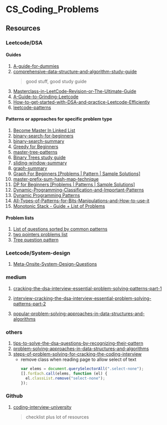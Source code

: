 # CS_Coding_Problems

## Resources

### Leetcode/DSA

#### Guides

1. [A-guide-for-dummies](<https://leetcode.com/discuss/general-discussion/623011/A-guide-for-dummies-(like-me)>)
2. [comprehensive-data-structure-and-algorithm-study-guide](https://leetcode.com/discuss/general-discussion/494279/comprehensive-data-structure-and-algorithm-study-guide)
   > good stuff, good study guide
3. [Masterclass-in-LeetCode-Revision-or-The-Ultimate-Guide](https://leetcode.com/discuss/study-guide/5171445/Masterclass-in-LeetCode-Revision-or-The-Ultimate-Guide)
4. [A-Guide-to-Grinding-Leetcode](https://leetcode.com/discuss/study-guide/5163518/A-Guide-to-Grinding-Leetcode)
5. [How-to-get-started-with-DSA-and-practice-Leetcode-Efficiently](https://leetcode.com/discuss/study-guide/2009997/How-to-get-started-with-DSA-and-practice-Leetcode-Efficiently)
6. [leetcode-patterns](https://seanprashad.com/leetcode-patterns/)

#### Patterns or approaches for specific problem type

1. [Become Master In Linked List](https://leetcode.com/discuss/study-guide/1800120/Become-Master-In-Linked-List)
2. [binary-search-for-beginners](https://leetcode.com/discuss/study-guide/691825/binary-search-for-beginners-problems-patterns-sample-solutions)
3. [binary-search-summary](https://leetcode.com/discuss/study-guide/4915114/binary-search-summary)
4. [Greedy for Beginners](https://leetcode.com/discuss/study-guide/669996/greedy-for-beginners-problems-sample-solutions)
5. [master-tree-patterns](https://leetcode.com/discuss/study-guide/5020529/master-tree-patterns)
6. [Binary Trees study guide](https://leetcode.com/discuss/study-guide/1212004/Binary-Trees-study-guide)
7. [sliding-window-summary](https://leetcode.com/discuss/study-guide/4883819/sliding-window-summary)
8. [graph-summary](https://leetcode.com/discuss/study-guide/4869319/graph-summary)
9. [Graph For Beginners [Problems | Pattern | Sample Solutions]](https://leetcode.com/discuss/study-guide/655708/graph-for-beginners-problems-pattern-sample-solutions)
10. [master-prefix-sum-hash-map-technique](https://leetcode.com/discuss/study-guide/5106455/master-prefix-sum-hash-map-technique)
11. [DP for Beginners [Problems | Patterns | Sample Solutions]](https://leetcode.com/discuss/study-guide/662866/dp-for-beginners-problems-patterns-sample-solutions)
12. [Dynamic-Programming-Classification-and-Important-Patterns](https://leetcode.com/discuss/study-guide/5148645/Dynamic-Programming-Classification-and-Important-Patterns)
13. [Dynamic Programming Patterns](https://leetcode.com/discuss/study-guide/458695/Dynamic-Programming-Patterns)
14. [All-Types-of-Patterns-for-Bits-Manipulations-and-How-to-use-it](https://leetcode.com/discuss/study-guide/5159716/All-Types-of-Patterns-for-Bits-Manipulations-and-How-to-use-it)
15. [Monotonic Stack - Guide + List of Problems](https://leetcode.com/discuss/study-guide/5148505/Monotonic-Stack-Guide-%2B-List-of-Problems)

#### Problem lists

1. [List of questions sorted by common patterns](https://leetcode.com/discuss/study-guide/448285/List-of-questions-sorted-by-common-patterns.)
2. [two pointers problems list](https://leetcode.com/discuss/study-guide/1688903/Solved-all-two-pointers-problems-in-100-days.)
3. [Tree question pattern](https://leetcode.com/discuss/study-guide/1337373/Tree-question-pattern-oror2021-placement)

### Leetcode/System-design

1. [Meta-Onsite-System-Design-Questions](https://leetcode.com/discuss/interview-experience/4428743/Meta-Onsite-System-Design-Questions)

### medium

1. [cracking-the-dsa-interview-essential-problem-solving-patterns-part-1](https://medium.com/@mohitdubey_83162/cracking-the-dsa-interview-essential-problem-solving-patterns-part-1-5332510451ea)

2. [interview-cracking-the-dsa-interview-essential-problem-solving-patterns-part-2](https://medium.com/@mohitdubey_83162/interview-cracking-the-dsa-interview-essential-problem-solving-patterns-part-2-4d27ef630fe8)
3. [popular-problem-solving-approaches-in-data-structures-and-algorithms](https://medium.com/enjoy-algorithm/popular-problem-solving-approaches-in-data-structures-and-algorithms-6b4d30a0823d)

### others

1. [tips-to-solve-the-dsa-questions-by-recognizing-their-pattern](https://webxtutor.com/tips-to-solve-the-dsa-questions-by-recognizing-their-pattern.-ext-kFst4m0LyOwkXdNIxfcg)
2. [problem-solving-approaches-in-data-structures-and-algorithms](https://www.enjoyalgorithms.com/blog/problem-solving-approaches-in-data-structures-and-algorithms)
3. [steps-of-problem-solving-for-cracking-the-coding-interview](https://www.enjoyalgorithms.com/blog/steps-of-problem-solving-for-cracking-the-coding-interview)
   - remove class when reading page to allow select of text
     ```javascript
     var elems = document.querySelectorAll(".select-none");
     [].forEach.call(elems, function (el) {
       el.classList.remove("select-none");
     });
     ```

### Github

1. [coding-interview-university](https://github.com/jwasham/coding-interview-university)
   > checklist plus lot of resources
